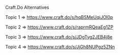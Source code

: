 Craft.Do Alternatives

Topic 1 => https://www.craft.do/s/hqBSMeUqiJOl0p

Topic 2 => https://www.craft.do/s/raprmRQeaEg1ZP

Topic 3 => https://www.craft.do/s/JDgTvg2JEB4j8e

Topic 4 => https://www.craft.do/s/JjGh8NUPgz5ZNn
